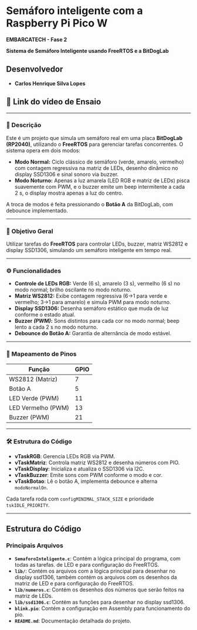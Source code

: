 # Semáforo inteligente com a Raspberry Pi Pico W
**EMBARCATECH - Fase 2**

**Sistema de Semáforo Inteligente usando FreeRTOS e a BitDogLab**

## Desenvolvedor
- **Carlos Henrique Silva Lopes**

## 🔗 **Link do vídeo de Ensaio**


---

### 📄 Descrição

Este é um projeto que simula um semáforo real em uma placa **BitDogLab (RP2040)**, utilizando o **FreeRTOS** para gerenciar tarefas concorrentes. O sistema opera em dois modos:

* **Modo Normal:** Ciclo clássico de semáforo (verde, amarelo, vermelho) com contagem regressiva na matriz de LEDs, desenho dinâmico no display SSD1306 e sinal sonoro via buzzer.
* **Modo Noturno:** Apenas a luz amarela (LED RGB e matriz de LEDs) pisca suavemente com PWM, e o buzzer emite um beep intermitente a cada 2 s,
o display mostra apenas a luz do centro.

A troca de modos é feita pressionando o **Botão A** da BitDogLab, com debounce implementado.

---

### 🎯 Objetivo Geral

Utilizar tarefas do **FreeRTOS** para controlar LEDs, buzzer, matriz WS2812 e display SSD1306, simulando um semáforo inteligente em tempo real.

---

### ⚙️ Funcionalidades

* **Controle de LEDs RGB:** Verde (6 s), amarelo (3 s), vermelho (6 s) no modo normal; brilho oscilante no modo noturno.
* **Matriz WS2812:** Exibe contagem regressiva (6→1 para verde e vermelho; 3→1 para amarelo) e simula PWM para modo noturno.
* **Display SSD1306:** Desenha semáforo estático que muda de luz conforme o estado atual.
* **Buzzer *(PWM)*:** Sons distintos para cada cor no modo normal; beep lento a cada 2 s no modo noturno.
* **Debounce do Botão A:** Garantia de alternância de modo estável.

---

### 📌 Mapeamento de Pinos

| Função             | GPIO |
| ------------------ | ---- |
| WS2812 (Matriz)    | 7    |
| Botão A            | 5    |
| LED Verde (PWM)    | 11   |
| LED Vermelho (PWM) | 13   |
| Buzzer (PWM)       | 21   |

---

### 🛠️ Estrutura do Código

* **vTaskRGB**: Gerencia LEDs RGB via PWM.
* **vTaskMatriz**: Controla matriz WS2812 e desenha números com PIO.
* **vTaskDisplay**: Inicializa e atualiza o SSD1306 via I2C.
* **vTaskBuzzer**: Emite sons com PWM conforme o modo e cor.
* **vTaskBotao**: Lê o botão A, implementa debounce e alterna `modoNormalOn`.

Cada tarefa roda com `configMINIMAL_STACK_SIZE` e prioridade `tskIDLE_PRIORITY`.

---

## Estrutura do Código

### Principais Arquivos
- **`SemaforoInteligente.c`**: Contém a lógica principal do programa, com todas as tarefas.
    de LED e para configuração do FreeRTOS.
- **`lib/`**: Contém os arquivos com a lógica principal para desenhar no display ssd1306, também contém os arquivos com os desenhos da matriz
    de LED e para configuração do FreeRTOS.
- **`lib/numeros.c`**:  Contém os desenhos dos números que serão feitos na matriz de LEDs.
- **`lib/ssd1306.c`**: Contém as funções para desenhar no display ssd1306.
- **`blink.pio`**: Contém a configuração em Assembly para funcionamento do pio.
- **`README.md`**: Documentação detalhada do projeto.
